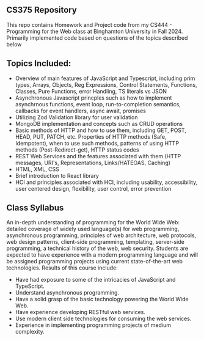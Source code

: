 ## CS375 Repository
This repo contains Homework and Project code from my CS444 - Programming for the Web class at Binghamton University in Fall 2024. Primarily implemented code based on questions of the topics described below
## Topics Included:
* Overview of main features of JavaScript and Typescript, including prim types, Arrays, Objects, Reg Expressions, Control Statements, Functions, Classes, Pure Functions, error Handling, TS literals vs JSON
* Asynchronous Javascript princples such as how to implement asynchrnous functions, event loop, run-to-completion semantics, callbacks for event handlers, async await, promises
* Utilizing Zod Validation library for user validation
* MongoDB implementation and concepts such as CRUD operations
* Basic methods of HTTP and how to use them, including GET, POST, HEAD, PUT, PATCH, etc. Properties of HTTP methods (Safe, Idempotent), when to use such methods, patterns of using HTTP methods (Post-Redirect-get), HTTP status codes
* REST Web Services and the features associated with them (HTTP messages, URI's, Representations, Links/HATEOAS, Caching)
* HTML, XML, CSS
* Brief introduction to React library
* HCI and principles associated with HCI, including usability, accessibility, user centered design, flexibility, user control, error prevention

## Class Syllabus

An in-depth understanding of programming for the World Wide Web: detailed coverage of
widely used language(s) for web programming, asynchronous programming, principles of web architecture, web
protocols, web design patterns, client-side programming, templating, server-side programming, a technical history
of the web, web security. Students are expected to have experience with a modern programming language and will be
assigned programming projects using current state-of-the-art web technologies. Results of this course include: 
* Have had exposure to some of the intricacies of JavaScript and TypeScript.
* Understand asynchronous programming.
* Have a solid grasp of the basic technology powering the World Wide Web.
* Have experience developing RESTful web services.
* Use modern client side technologies for consuming the web services.
* Experience in implementing programming projects of medium complexity.
